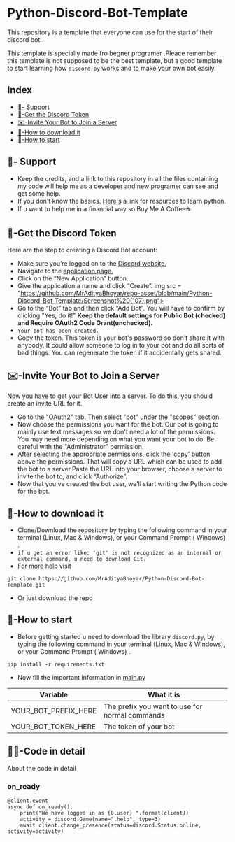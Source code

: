 # Python-Discord-Bot-Template

This repository is a template that everyone can use for the start of their discord bot.

This template is specially made fro begner programer .Pleace remember this template is not supposed to be the best template, but a good template to start learning how `discord.py` works and to make your own bot easily.

## Index
* [💪- Support](#--support)
* [🎫-Get the Discord Token](#-get-the-discord-token)
* [✉️-Invite Your Bot to Join a Server](#%EF%B8%8F-invite-your-bot-to-join-a-server)
* [📩-How to download it](#-how-to-download-it)
* [🚦-How to start](#-how-to-start)

## 💪- Support 

- Keep the credits, and a link to this repository in all the files containing my code will help me as a developer and new programer can see and get some help.
- If you don't know the basics. [Here's](https://www.pythondiscord.com/resources) a link for resources to learn python.
- If u want to help me in a financial way so Buy Me A Coffee☕

## 🎫-Get the Discord Token

Here are the step to creating a Discord Bot account:
- Make sure you’re logged on to the [Discord website.](https://discord.com/) 
- Navigate to the [application page.](https://discord.com/developers/applications)
- Click on the “New Application” button.
- Give the application a name and click “Create”.
img src =  "https://github.com/MrAdityaBhoyar/repo-asset/blob/main/Python-Discord-Bot-Template/Screenshot%20(107).png">
- Go to the “Bot” tab and then click “Add Bot”. You will have to confirm by clicking "Yes, do it!"
 **Keep the default settings for Public Bot (checked) and Require **OAuth2 Code Grant**(unchecked).**
- `Your bot has been created.`
- Copy the token. This token is your bot's password so don't share it with anybody. It could allow someone to log in to your bot and do all sorts of bad things. You can regenerate the token if it accidentally gets shared.

## ✉️-Invite Your Bot to Join a Server

Now you have to get your Bot User into a server. To do this, you should create an invite URL for it.
- Go to the "OAuth2" tab. Then select "bot" under the "scopes" section.
- Now choose the permissions you want for the bot. Our bot is going to mainly use text messages so we don't need a lot of the permissions. You may need more depending on what you want your bot to do. Be careful with the "Administrator" permission.
- After selecting the appropriate permissions, click the 'copy' button above the permissions. That will copy a URL which can be used to add the bot to a server.Paste the URL into your browser, choose a server to invite the bot to, and click “Authorize”.
- Now that you've created the bot user, we'll start writing the Python code for the bot.

## 📩-How to download it

- Clone/Download the repository by typing the following command in your terminal (Linux, Mac & Windows), or your Command Prompt ( Windows) .
- `if u get an error like: 'git' is not recognized as an internal or external command, u need to download Git.` 
- [For more help visit](https://stackoverflow.com/questions/4492979/git-is-not-recognized-as-an-internal-or-external-command)

```
git clone https://github.com/MrAdityaBhoyar/Python-Discord-Bot-Template.git
```
- Or just download the repo

## 🚦-How to start
- Before getting started u need to download the library `discord.py`, by typing the following command in your terminal (Linux, Mac & Windows), or your Command Prompt ( Windows) .

```
pip install -r requirements.txt
```
- Now fill the important information in [main.py](https://github.com/MrAdityaBhoyar/Python-Discord-Bot-Template/blob/main/main.py)

| Variable                  | What it is                                                            |
| ------------------------- | ----------------------------------------------------------------------|
| YOUR_BOT_PREFIX_HERE      | The prefix you want to use for normal commands                        |
| YOUR_BOT_TOKEN_HERE       | The token of your bot                                                 | 


## 👩‍💻-Code in detail

About the code in detail
### on_ready
```
@client.event
async def on_ready():
    print("We have logged in as {0.user} ".format(client)) 
    activity = discord.Game(name=".help", type=3)               
    await client.change_presence(status=discord.Status.online, activity=activity)
```
